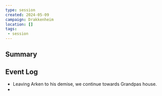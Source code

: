 ```yaml
---
type: session
created: 2024-05-09
campaign: Drakkenheim
location: []
tags:
 - session
---
```



## Summary

## Event Log

- Leaving Arken to his demise, we continue towards Grandpas house.
- 

